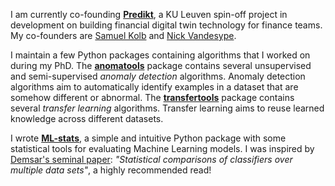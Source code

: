 I am currently co-founding **[Predikt](http://predikt.tech/)**, a KU Leuven spin-off project in development on building financial digital twin technology for finance teams. My co-founders are [Samuel Kolb](https://www.linkedin.com/in/samuel-kolb-4179b136/) and [Nick Vandesype](https://www.linkedin.com/in/nickvandesype/).

I maintain a few Python packages containing algorithms that I worked on during my PhD. The **[anomatools](https://github.com/Vincent-Vercruyssen/anomatools)** package contains several unsupervised and semi-supervised _anomaly detection_ algorithms. Anomaly detection algorithms aim to automatically identify examples in a dataset that are somehow different or abnormal. The **[transfertools](https://github.com/Vincent-Vercruyssen/transfertools)** package contains several _transfer learning_ algorithms. Transfer learning aims to reuse learned knowledge across different datasets.

I wrote **[ML-stats](https://github.com/Vincent-Vercruyssen/ML-stats)**, a simple and intuitive Python package with some statistical tools for evaluating Machine Learning models. I was inspired by [Demsar's seminal paper](https://jmlr.org/papers/v7/demsar06a.html): _"Statistical comparisons of classifiers over multiple data sets"_, a highly recommended read!
